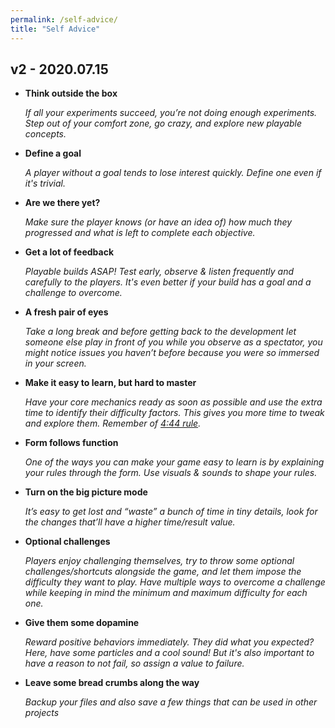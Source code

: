 ```yaml
---
permalink: /self-advice/
title: "Self Advice"
---
```


## v2 - 2020.07.15



- **Think outside the box**

  *If all your experiments succeed, you’re not doing enough experiments. Step out of your comfort zone, go crazy, and explore new playable concepts.*

  


- **Define a goal**

  *A player without a goal tends to lose interest quickly. Define one even if it's trivial.*

  


- **Are we there yet?**

  *Make sure the player knows (or have an idea of) how much they progressed and what is left to complete each objective.*

  


- **Get a lot of feedback**

  *Playable builds ASAP! Test early, observe & listen frequently and carefully to the players. It's even better if your build has a goal and a challenge to overcome.*

  


- **A fresh pair of eyes**

  *Take a long break and before getting back to the development let someone else play in front of you while you observe as a spectator, you might notice issues you haven’t before because you were so immersed in your screen.*

  


- **Make it easy to learn, but hard to master**

  *Have your core mechanics ready as soon as possible and use the extra time to identify their difficulty factors. This gives you more time to tweak and explore them. Remember of [4:44 rule](https://youtu.be/lPyYZjCQ0Is).*

  


- **Form follows function**

  *One of the ways you can make your game easy to learn is by explaining your rules through the form. Use visuals & sounds to shape your rules.*

  


- **Turn on the big picture mode**

  *It’s easy to get lost and “waste” a bunch of time in tiny details, look for the changes that’ll have a higher time/result value.*

  


- **Optional challenges**

  *Players enjoy challenging themselves, try to throw some optional challenges/shortcuts alongside the game, and let them impose the difficulty they want to play. Have multiple ways to overcome a challenge while keeping in mind the minimum and maximum difficulty for each one.*

  


- **Give them some dopamine**

  *Reward positive behaviors immediately. They did what you expected? Here, have some particles and a cool sound! But it's also important to have a reason to not fail, so assign a value to failure.*

  


- **Leave some bread crumbs along the way**

  *Backup your files and also save a few things that can be used in other projects*

